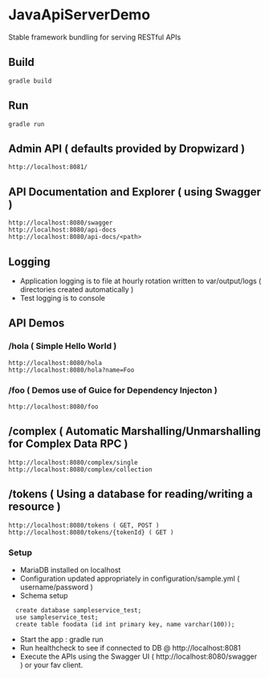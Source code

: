 # JavaApiServerDemo
Stable framework bundling for serving RESTful APIs

## Build
```
gradle build
```

## Run
```
gradle run
```

## Admin API ( defaults provided by Dropwizard )
```
http://localhost:8081/
```

## API Documentation and Explorer ( using Swagger )
```
http://localhost:8080/swagger
http://localhost:8080/api-docs
http://localhost:8080/api-docs/<path>
```

## Logging
* Application logging is to file at hourly rotation written to var/output/logs ( directories created automatically )
* Test logging is to console

## API Demos

### /hola ( Simple Hello World )
```
http://localhost:8080/hola
http://localhost:8080/hola?name=Foo
```

### /foo ( Demos use of Guice for Dependency Injecton )
```
http://localhost:8080/foo
```
## /complex ( Automatic Marshalling/Unmarshalling for Complex Data RPC )
```
http://localhost:8080/complex/single
http://localhost:8080/complex/collection
```

## /tokens ( Using a database for reading/writing a resource )
```
http://localhost:8080/tokens ( GET, POST )
http://localhost:8080/tokens/{tokenId} ( GET )
```
### Setup
- MariaDB installed on localhost
- Configuration updated appropriately in configuration/sample.yml ( username/password )
- Schema setup
```
  create database sampleservice_test;
  use sampleservice_test;
  create table foodata (id int primary key, name varchar(100));
```
- Start the app : gradle run
- Run healthcheck to see if connected to DB @ http://localhost:8081
- Execute the APIs using the Swagger UI ( http://localhost:8080/swagger ) or your fav client.

